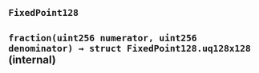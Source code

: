 ## `FixedPoint128`






## `fraction(uint256 numerator, uint256 denominator) → struct FixedPoint128.uq128x128` (internal)










